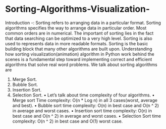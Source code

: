 # Sorting-Algorithms-Visualization- 
Introduction -:  Sorting refers to arranging data in a particular format. Sorting algorithms specifies the way to arrange data in particular order. Most common orders are in numerical. The important of sorting lies in the fact that data searching can be optimized to a very high level. Sorting is also used to represents data in more readable formats. Sorting is the basic building block that many other algorithms are built upon. Understanding how sorting visualization(animation) algorithm in Python work behind the scenes is a fundamental step toward implementing correct and efficient algorithms that solve real word problems.
We talk about sorting algorithms are 
1. Merge Sort.
2. Bubble Sort.
3. Insertion Sort.
4. Selection Sort.
•	Let’s talk about time complexity of four algorithms.
•	Merge sort Time complexity: O(n * Log n) in all 3 cases(worst, average and best).
•	Bubble sort time complexity: O(n) in best case and O(n ^ 2) in average and worst cases.
•	Insertion sort time complexity: O(n) in best case and O(n ^ 2) in average and worst cases.
•	Selection Sort time complexity: O(n ^ 2) in best case and O(1) worst case.


